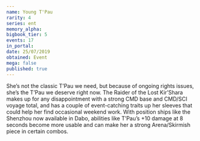 ```yaml
---
name: Young T'Pau
rarity: 4
series: ent
memory_alpha:
bigbook_tier: 5
events: 17
in_portal:
date: 25/07/2019
obtained: Event
mega: false
published: true
---
```


She’s not the classic T’Pau we need, but because of ongoing rights issues, she’s the T’Pau we deserve right now. The Raider of the Lost Kir’Shara makes up for any disappointment with a strong CMD base and CMD/SCI voyage total, and has a couple of event-catching traits up her sleeves that could help her find occasional weekend work. With position ships like the Shenzhou now available in Dabo, abilities like T’Pau’s +10 damage at 8 seconds become more usable and can make her a strong Arena/Skirmish piece in certain combos.
